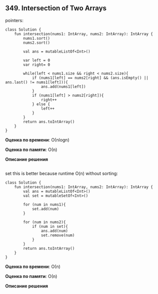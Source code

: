 ## 349. Intersection of Two Arrays

pointers:
```
class Solution {
    fun intersection(nums1: IntArray, nums2: IntArray): IntArray {
        nums1.sort()
        nums2.sort()

        val ans = mutableListOf<Int>()

        var left = 0
        var right= 0 

        while(left < nums1.size && right < nums2.size){
            if (nums1[left] == nums2[right] && (ans.isEmpty() || ans.last() != nums1[left])){
                ans.add(nums1[left])
            }
            if (nums1[left] > nums2[right]){
                right++
            } else {
                left++
            }
        }
        return ans.toIntArray()
    }
}

```

**Оценка по времени**: О(nlogn)


**Оценка по памяти**: О(n)


**Описание решения**
```

```

set this is better because runtime O(n) without sorting:
```
class Solution {
    fun intersection(nums1: IntArray, nums2: IntArray): IntArray {
        val ans = mutableListOf<Int>()
        val set = mutableSetOf<Int>()

        for (num in nums1){
            set.add(num)
        }

        for (num in nums2){
            if (num in set){
                ans.add(num)
                set.remove(num)
            }
        }
        return ans.toIntArray()
    }
}

```

**Оценка по времени**: О(n)


**Оценка по памяти**: О(n)


**Описание решения**
```

```
